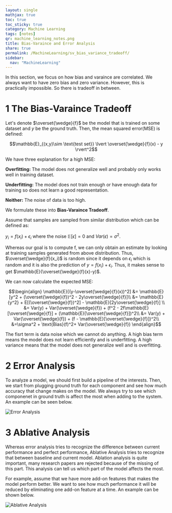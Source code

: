 ```yaml
---
layout: single
mathjax: true
toc: true
toc_sticky: true
category: Machine Learning
tags: [notes]
qr: machine_learning_notes.png
title: Bias-Varaince and Error Analysis
share: true
permalink: /MachineLearning/sv_bias_variance_tradeoff/
sidebar:
  nav: "MachineLearning"
---
```


In this section, we focus on how bias and varaince are correlated. We always want to have zero bias and zero variance. However, this is practically impossible. So there is tradeoff in between. 

# 1 The Bias-Varaince Tradeoff

Let's denote $\overset{\wedge}{f}$ be the model that is trained on some dataset and $y$ be the ground truth. Then, the mean squared error(MSE) is defined:

$$\mathbb{E}_{(x,y)\sim \text{test set}} \lvert \overset{\wedge}{f}(x) - y \rvert^2$$

We have three explanation for a high MSE:

**Overfitting:** The model does not generalize well and probably only works well in training dataset.

**Underfitting:** The model does not train enough or have enough data for training so does not learn a good representation. 

**Neither:** The noise of data is too high. 

We formulate these into **Bias-Varaince Tradeoff**.

Assume that samples are sampled from similar distribution which can be defined as:

$y_i = f(x_i) + \epsilon_i$ where the noise $\mathbb{E}[\epsilon] = 0$ and $Var(\epsilon) = \sigma^2$.

Whereas our goal is to compute f, we can only obtain an estimate by looking at training samples generated from above distribution. Thus, $\overset{\wedge}{f}(x_i)$ is random since it depends on $\epsilon_i$ which is random and it is also the prediction of $y = f(x_i) + \epsilon_i$. Thus, it makes sense to get $\mathbb{E}(\overset{\wedge}{f}(x)-y)$.

We can now calculate the expected MSE:

$$\begin{align}
\mathbb{E}[(y-\overset{\wedge}{f}(x))^2] &= \mathbb{E}[y^2 + (\overset{\wedge}{f})^2 - 2y\overset{\wedge}{f}]\\
&= \mathbb{E}{y^2} + E[(\overset{\wedge}{f})^2] - \mathbb{E}[2y\overset{\wedge}{f}] \\
&= Var(y) + Var(\overset{\wedge}{f}) + (f^2 - 2f\mathbb{E}[\overset{\wedge}{f}] + (\mathbb{E}[\overset{\wedge}{f}])^2\\
&= Var(y) + Var(\overset{\wedge}{f}) + (f - \mathbb{E}[\overset{\wedge}{f}])^2\\
&=\sigma^2 + \text{Bias}(f)^2+ Var(\overset{\wedge}{f})
\end{align}$$

The fisrt term is data noise which we cannot do anything. A high bias term means the model does not learn efficiently and is underfitting. A high variance means that the model does not generalize well and is overfitting. 

# 2 Error Analysis

To analyze a model, we should first build a pipeline of the interests. Then, we start from plugging ground truth for each component and see how much accuracy that change makes on the model. We always try to see which componenet in ground truth is affect the most when adding to the system. An example can be seen below. 

![Error Analysis](https://raw.githubusercontent.com/Wei2624/AI_Learning_Hub/master/machine-learning/images/err_ana.png)

# 3 Ablative Analysis

Whereas error analysis tries to recognize the difference between current performance and perfect performance, Ablative Analysis tries to recognize that between baseline and current model. Ablation analysis is quite important, many research papers are rejected because of the missing of this part. This analysis can tell us which part of the model affects the most. 


For example, assume that we have more add-on features that makes the model perform better. We want to see how much performance it will be reduced by eliminating one add-on feature at a time. An example can be shown below. 

![Ablative Analysis](https://raw.githubusercontent.com/Wei2624/AI_Learning_Hub/master/machine-learning/images/ablative_ana.png)